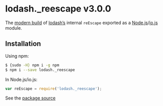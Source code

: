# lodash._reescape v3.0.0

The [modern build](https://github.com/lodash/lodash/wiki/Build-Differences) of [lodash’s](https://lodash.com/) internal `reEscape` exported as a [Node.js](http://nodejs.org/)/[io.js](https://iojs.org/) module.

## Installation

Using npm:

```bash
$ {sudo -H} npm i -g npm
$ npm i --save lodash._reescape
```

In Node.js/io.js:

```js
var reEscape = require('lodash._reescape');
```

See the [package source](https://github.com/lodash/lodash/blob/3.0.0-npm-packages/lodash._reescape)